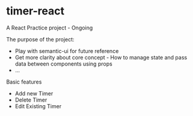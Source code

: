 # timer-react
A React Practice project - Ongoing

The purpose of the project:
  * Play with semantic-ui for future reference
  * Get more clarity about core concept - How to manage state and pass data between components using props
  * ...

Basic features
  * Add new Timer
  * Delete Timer
  * Edit Existing Timer
